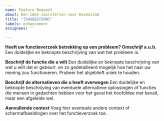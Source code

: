 ```yaml
---
name: Feature Request
about: Een idee voorstellen voor Havenstad
title: "[SUGGESTION]"
labels: enhancement
assignees: ''

---
```


**Heeft uw functieverzoek betrekking op een probleem? Omschrijf a.u.b.**
Een duidelijke en beknopte beschrijving van wat het probleem is.

**Beschrijf de functie die u wilt**
Een duidelijke en beknopte beschrijving van wat u wilt dat er gebeurt. en zo gedetailleerd mogelijk hoe het naar uw mening zou functioneren. Probeer het alsjeblieft uniek te houden.

**Beschrijf de alternatieven die u heeft overwogen**
Een duidelijke en beknopte beschrijving van eventuele alternatieve oplossingen of functies die mensen in gedachten hebben voor het geval het hoofdidee niet bevalt, maar een afgeleide wel.

**Aanvullende context**
Voeg hier eventuele andere context of schermafbeeldingen over het functieverzoek toe.
